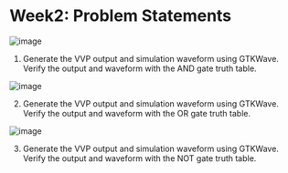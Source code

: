 # Week2: Problem Statements

![image](https://github.com/siri-n-shetty/iverilog/assets/114021638/af381ca7-3a0e-4a7d-8e12-0ce9c2bc51c9)

1. Generate the VVP output and simulation waveform using GTKWave. Verify the output and waveform with the AND gate truth table.

![image](https://github.com/siri-n-shetty/iverilog/assets/114021638/12a40b84-e942-4e83-8ace-a0ffa4967337)

2. Generate the VVP output and simulation waveform using GTKWave. Verify the output and waveform with the OR gate truth table.

![image](https://github.com/siri-n-shetty/iverilog/assets/114021638/ff5836b3-c7c8-4d86-94eb-d25417f767ac)

3. Generate the VVP output and simulation waveform using GTKWave. Verify the output and waveform with the NOT gate truth table.
   

